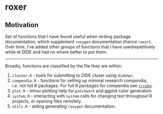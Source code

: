 
# roxer

## Motivation

Set of functions that I have found useful when writing package
documentation, which supplement `roxygen` documentation (hence `roxer`).
Over time, I’ve added other groups of functions that I have
usedrepetitively while at DIDE and had no where better to put them.

-----

Broadly, functions are classified by the file they are within:

1.  `cluster.R` - tools for submitting to DIDE cluser using `didehpc`.
2.  `compendia.R` - functions for setting up minimal research compendia,
    i.e. not full R packages. For full R packages for compendia see
    [`rrrpkg`](https://github.com/ropensci/rrrpkg).
3.  `plot.R` - minor plotting help for `patchwork` and ggplot color
    generation.
4.  `system.R` - interacting with `system` calls for changing text
    throughout R projects, or opening files remotely.
5.  `utils.R` - aiding generating `roxygen` documentation.

